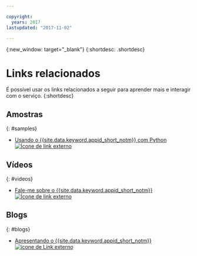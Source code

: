 ```yaml
---

copyright:
  years: 2017
lastupdated: "2017-11-02"

---
```


{:new_window: target="_blank"}
{:shortdesc: .shortdesc}


# Links relacionados

É possível usar os links relacionados a seguir para aprender mais e interagir com o serviço.
{:shortdesc}

## Amostras
{: #samples}

* <a href="https://github.com/mnsn/appid-python-flask-example" target="_blank">Usando o {{site.data.keyword.appid_short_notm}} com Python <img src="../../icons/launch-glyph.svg" alt="Ícone de link externo"></a>

## Vídeos
{: #videos}

* <a href="https://www.youtube.com/watch?v=cTn7l_J3tPg" target="_blank">Fale-me sobre o {{site.data.keyword.appid_short_notm}} <img src="../../icons/launch-glyph.svg" alt="Ícone de link externo"></a>


## Blogs
{: #blogs}

* <a href="https://www.ibm.com/blogs/bluemix/2017/03/introducing-ibm-bluemix-app-id-authentication-profiles-service-app-developers/" target="_blank">Apresentando o
{{site.data.keyword.appid_short_notm}} <img src="../../icons/launch-glyph.svg" alt="ícone de Link externo"></a>
